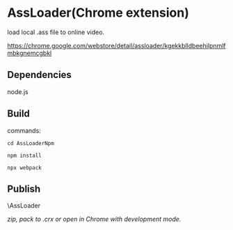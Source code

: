 # AssLoader(Chrome extension)

load local .ass file to online video.

https://chrome.google.com/webstore/detail/assloader/kgekkblldbeehilpnmlfmbkgnemcgbkl

## Dependencies

node.js

## Build

commands:

```
cd AssLoaderNpm

npm install

npx webpack
```

## Publish

\AssLoader

*zip, pack to .crx or open in Chrome with development mode.*
